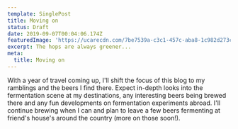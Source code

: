 ```yaml
---
template: SinglePost
title: Moving on
status: Draft
date: 2019-09-07T00:04:06.174Z
featuredImage: 'https://ucarecdn.com/7be7539a-c3c1-457c-aba8-1c982d273c22/'
excerpt: The hops are always greener...
meta:
  title: Moving on
---
```

With a year of travel coming up, I'll shift the focus of this blog to my ramblings and the beers I find there. Expect in-depth looks into the fermentation scene at my destinations, any interesting beers being brewed there and any fun developments on fermentation experiments abroad. I'll continue brewing when I can and plan to leave a few beers fermenting at friend's house's around the country (more on those soon!).
